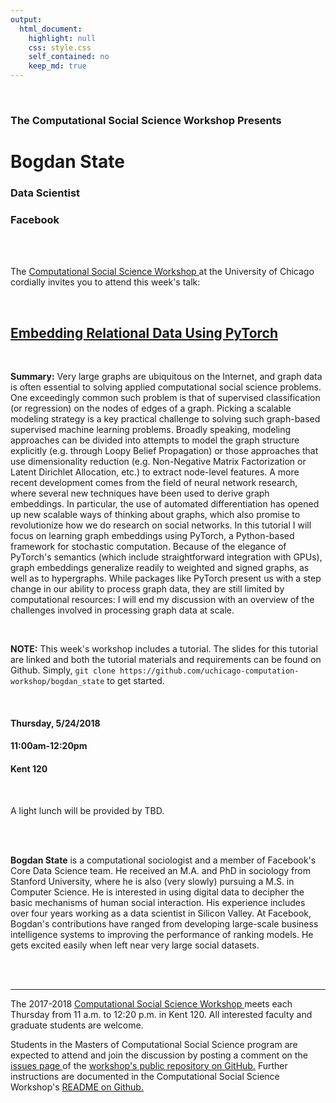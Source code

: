 ```yaml
---
output:
  html_document:
    highlight: null
    css: style.css
    self_contained: no
    keep_md: true
---
```






<br>

<h3 class=pfblock-header> The Computational Social Science Workshop Presents </h3>

<h1 class=pfblock-header3> Bogdan State </h1>
<h3 class=pfblock-header3> Data Scientist </h3>
<h3 class=pfblock-header3> Facebook </h3>

<br><br>



<p class=pfblock-header3>The <a href="https://macss.uchicago.edu/content/computation-workshop"> Computational Social Science Workshop </a> at the University of Chicago cordially invites you to attend this week's talk:</p>

<br>

<div class=pfblock-header3>
<h2 class=pfblock-header>
  <a href="https://github.com/uchicago-computation-workshop/bogdan_state/blob/master/2018__state__embedding_relational_data.pdf" >Embedding Relational Data Using PyTorch</a>
</h2>

<br>
</div>

<p class=footertext2>

**Summary:** Very large graphs are ubiquitous on the Internet, and graph data is often essential to solving applied computational social science problems. One exceedingly common such problem is that of supervised classification (or regression) on the nodes of edges of a graph. Picking a scalable modeling strategy is a key practical challenge to solving such graph-based supervised machine learning problems. Broadly speaking, modeling approaches can be divided into attempts to model the graph structure explicitly (e.g. through Loopy Belief Propagation) or those approaches that use dimensionality reduction (e.g. Non-Negative Matrix Factorization or Latent Dirichlet Allocation, etc.) to extract node-level features. A more recent development comes from the field of neural network research, where several new techniques have been used to derive graph embeddings. In particular, the use of automated differentiation has opened up new scalable ways of thinking about graphs, which also promise to revolutionize how we do research on social networks. In this tutorial I will focus on learning graph embeddings using PyTorch, a Python-based framework for stochastic computation. Because of the elegance of PyTorch's semantics (which include straightforward integration with GPUs), graph embeddings generalize readily to weighted and signed graphs, as well as to hypergraphs. While packages like PyTorch present us with a step change in our ability to process graph data, they are still limited by computational resources: I will end my discussion with an overview of the challenges involved in processing graph data at scale.

</p>

<br>

<p class=footertext2>

**NOTE:** This week's workshop includes a tutorial. The slides for this tutorial are linked and both the tutorial materials and requirements can be found on Github. Simply, ```git clone https://github.com/uchicago-computation-workshop/bogdan_state``` to get started.

</p>

<br>

<h4 class=pfblock-header3> Thursday, 5/24/2018 </h4>
<h4 class=pfblock-header3> 11:00am-12:20pm </h4>
<h4 class=pfblock-header3> Kent 120 </h4>

<br>

<p class=pfblock-header3>A light lunch will be provided by TBD.</p>

<br><br>

<p class=footertext2>

**Bogdan State** is a computational sociologist and a member of Facebook's Core Data Science team. He received an M.A. and PhD in sociology from Stanford University, where he is also (very slowly) pursuing a M.S. in Computer Science. He is interested in using digital data to decipher the basic mechanisms of human social interaction. His experience includes over four years working as a data scientist in Silicon Valley. At Facebook, Bogdan's contributions have ranged from developing large-scale business intelligence systems to improving the performance of ranking models. He gets excited easily when left near very large social datasets.
</p>




<br><br>

---

<p class=footertext> The 2017-2018 <a href="https://macss.uchicago.edu/content/computation-workshop"> Computational Social Science Workshop </a> meets each Thursday from 11 a.m. to 12:20 p.m. in Kent 120. All interested faculty and graduate students are welcome.</p>

<p class=footertext>Students in the Masters of Computational Social Science program are expected to attend and join the discussion by posting a comment on the <a href="https://github.com/uchicago-computation-workshop/bogdan_state/issues"> issues page </a> of the <a href="https://github.com/uchicago-computation-workshop/bogdan_state"> workshop's public repository on GitHub.</a> Further instructions are documented in the Computational Social Science Workshop's <a href="https://github.com/uchicago-computation-workshop/README"> README on Github.</a></p>
